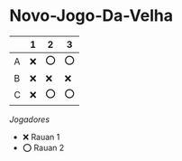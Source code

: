 # Novo-Jogo-Da-Velha

|   | 1 | 2 | 3 |
|---|---|---|---|
| A |  ❌ |  ⭕ |  ⭕ |
| B |  ❌| ❌  |  ❌ |
| C | ❌  |⭕ |  ⭕ |

*Jogadores*

- ❌ Rauan 1  
- ⭕ Rauan 2